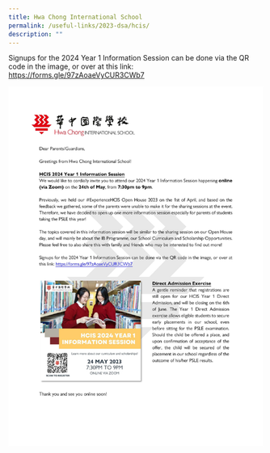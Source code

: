 ```yaml
---
title: Hwa Chong International School
permalink: /useful-links/2023-dsa/hcis/
description: ""
---
```

Signups for the 2024 Year 1 Information Session can be done via the QR code in the image, or over at this link: https://forms.gle/97zAoaeVyCUR3CWb7


![](/images/hcis%2024%20mayparents.jpg)
